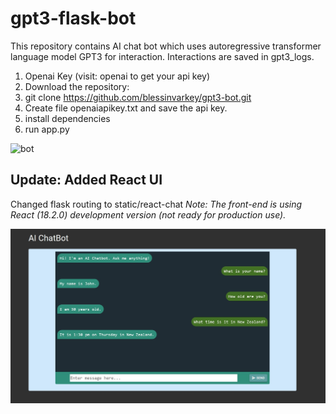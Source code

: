 # gpt3-flask-bot

This repository contains AI chat bot which uses autoregressive transformer language model GPT3 for interaction. Interactions are saved in gpt3_logs.

1. Openai Key (visit: openai to get your api key)
2. Download the repository:
3. git clone https://github.com/blessinvarkey/gpt3-bot.git
4. Create file openaiapikey.txt and save the api key.
5. install dependencies
6. run app.py 

![bot](bot.png)

## Update: Added React UI
Changed flask routing to static/react-chat
*Note: The front-end is using React (18.2.0) development version (not ready for production use).*

![react-ui](bot-reactapp.jpg)
